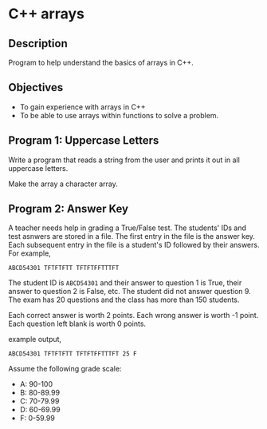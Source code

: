 
# C++ arrays
## Description

Program to help understand the basics of arrays in C++.

## Objectives

- To gain experience with arrays in C++
- To be able to use arrays within functions to solve a problem.

## Program 1: Uppercase Letters

Write a program that reads a string from the user and prints it out in all uppercase letters.

Make the array a character array.

## Program 2: Answer Key

A teacher needs help in grading a True/False test. The students' IDs and test asnwers are stored in a file. The first entry in the file is the answer key. Each subsequent entry in the file is a student's ID followed by their answers. For example,

```text
ABCD54301 TFTFTFTT TFTFTFFTTTFT 
```

The student ID is `ABCD54301` and their answer to question 1 is True, their answer to question 2 is False, etc. The student did not answer question 9. The exam has 20 questions and the class has more than 150 students.

Each correct answer is worth 2 points. Each wrong answer is worth -1 point. Each question left blank is worth 0 points.

example output,

```text
ABCD54301 TFTFTFTT TFTFTFFTTTFT 25 F
```

Assume the following grade scale:

- A: 90-100
- B: 80-89.99
- C: 70-79.99
- D: 60-69.99
- F: 0-59.99

